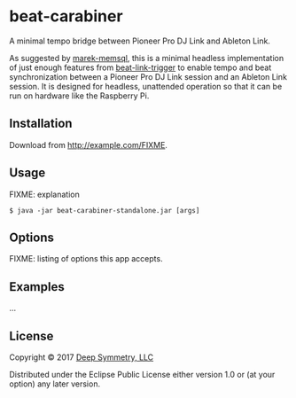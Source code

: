 # beat-carabiner

A minimal tempo bridge between Pioneer Pro DJ Link and Ableton Link.

As suggested by [marek-memsql](https://github.com/marek-memsql), this
is a minimal headless implementation of just enough features from
[beat-link-trigger](https://github.com/brunchboy/beat-link-trigger#beat-link-trigger)
to enable tempo and beat synchronization between a Pioneer Pro DJ Link
session and an Ableton Link session. It is designed for headless,
unattended operation so that it can be run on hardware like the
Raspberry Pi.

## Installation

Download from http://example.com/FIXME.

## Usage

FIXME: explanation

    $ java -jar beat-carabiner-standalone.jar [args]

## Options

FIXME: listing of options this app accepts.

## Examples

...

## License

Copyright © 2017 [Deep Symmetry, LLC](http://deepsymmetry.org)

Distributed under the Eclipse Public License either version 1.0 or (at
your option) any later version.
